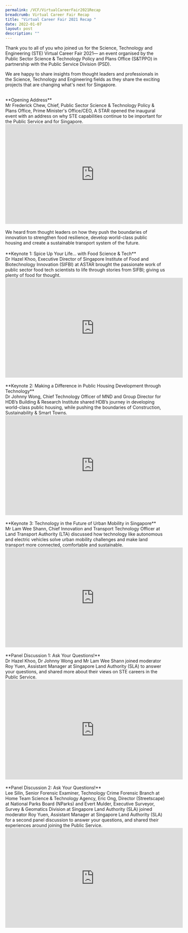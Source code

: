 ```yaml
---
permalink: /VCF/VirtualCareerFair2021Recap
breadcrumb: Virtual Career Fair Recap
title: "Virtual Career Fair 2021 Recap "
date: 2022-01-07
layout: post
description: ""
---
```


Thank you to all of you who joined us for the Science, Technology and Engineering (STE) Virtual Career Fair 2021— an event organised by the Public Sector Science & Technology Policy and Plans Office (S&TPPO) in partnership with the Public Service Division (PSD).
 
We are happy to share insights from thought leaders and professionals in the Science, Technology and Engineering fields as they share the exciting projects that are changing what's next for Singapore. 

<br>
**Opening Address**
<br>
Mr Frederick Chew, Chief, Public Sector Science & Technology Policy & Plans Office, Prime Minister's Office/CEO, A STAR opened the inaugural event with an address on why STE capabilities continue to be important for the Public Service and for Singapore.
<br>
<div class="bp-youtube">
<iframe width="560" height="315" src="https://www.youtube.com/embed/cA6CQanEtMk" frameborder="0" allow="accelerometer; autoplay; clipboard-write; encrypted-media; gyroscope; picture-in-picture" allowfullscreen></iframe>
</div>
<br>
We heard from thought leaders on how they push the boundaries of innovation to strengthen food resilience, develop world-class public housing and create a sustainable transport system of the future.
<br>
<br>
**Keynote 1: Spice Up Your Life... with Food Science & Tech**
<br>
Dr Hazel Khoo, Executive Director of Singapore Institute of Food and Biotechnology Innovation (SIFBI) at ASTAR brought the passionate work of public sector food tech scientists to life through stories from SIFBI; giving us plenty of food for thought.
<br>
<div class="bp-youtube">
<iframe width="560" height="315" src="https://www.youtube.com/embed/RDRuS3SaDFw" frameborder="0" allow="accelerometer; autoplay; clipboard-write; encrypted-media; gyroscope; picture-in-picture" allowfullscreen></iframe>
</div>
<br>
**Keynote 2: Making a Difference in Public Housing Development through Technology**
<br>
Dr Johnny Wong, Chief Technology Officer of MND and Group Director for HDB’s Building & Research Institute shared HDB’s journey in developing world-class public housing, while pushing the boundaries of Construction, Sustainability & Smart Towns.
<br>
<div class="bp-youtube">
<iframe width="560" height="315" src="https://www.youtube.com/embed/aBWYSNc5lM0" frameborder="0" allow="accelerometer; autoplay; clipboard-write; encrypted-media; gyroscope; picture-in-picture" allowfullscreen></iframe>
</div>
<br>
**Keynote 3: Technology in the Future of Urban Mobility in Singapore**
<br>
Mr Lam Wee Shann, Chief Innovation and Transport Technology Officer at Land Transport Authority (LTA) discussed how technology like autonomous and electric vehicles solve urban mobility challenges and make land transport more connected, comfortable and sustainable.
<br>
<div class="bp-youtube">
<iframe width="560" height="315" src="https://www.youtube.com/embed/nzXjuXZaZAA" frameborder="0" allow="accelerometer; autoplay; clipboard-write; encrypted-media; gyroscope; picture-in-picture" allowfullscreen></iframe>
</div>
<br>
**Panel Discussion 1: Ask Your Questions!**
<br>
Dr Hazel Khoo, Dr Johnny Wong and Mr Lam Wee Shann joined moderator Roy Yuen, Assistant Manager at Singapore Land Authority (SLA) to answer your questions, and shared more about their views on STE careers in the Public Service.
<br>
<div class="bp-youtube">
<iframe width="560" height="315" src="https://www.youtube.com/embed/bf0xPTxbY9M" frameborder="0" allow="accelerometer; autoplay; clipboard-write; encrypted-media; gyroscope; picture-in-picture" allowfullscreen></iframe>
</div>
<br>
**Panel Discussion 2: Ask Your Questions!**
<br>
Lee Silin, Senior Forensic Examiner, Technology Crime Forensic Branch at Home Team Science & Technology Agency, Eric Ong, Director (Streetscape) at National Parks Board (NParks) and Evert Mulder, Executive Surveyor, Survey & Geomatics Division at Singapore Land Authority (SLA) joined moderator Roy Yuen, Assistant Manager at Singapore Land Authority (SLA) for a second panel discussion to answer your questions, and shared their experiences around joining the Public Service.
<br>
<div class="bp-youtube">
<iframe width="560" height="315" src="https://www.youtube.com/embed/hhb-aKRfDmM" frameborder="0" allow="accelerometer; autoplay; clipboard-write; encrypted-media; gyroscope; picture-in-picture" allowfullscreen></iframe>
</div>
<br>